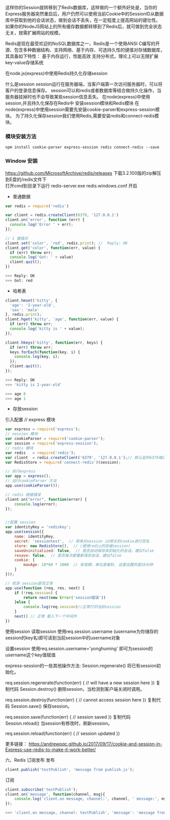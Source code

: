 这样你的Session就转移到了Redis数据库，这样做的一个额外好处是，当你的Express服务器突然重启后，用户仍然可以使用当前Cookie中的SessionID从数据库中获取到他的会话状态，做到会话不丢失，在一定程度上提高网站的键壮性。
如果你的NodeJS网站上的所有缓存数据都转移到了Redis后，就可做到完全状态无关，按需扩展网站的规模。

Redis是现在最受欢迎的NoSQL数据库之一，Redis是一个使用ANSI C编写的开源、包含多种数据结构、支持网络、基于内存、可选持久性的键值对存储数据库，其具备如下特性： 基于内存运行，性能高效 支持分布式，理论上可以无限扩展 key-value存储系统

在node.js(express)中使用Redis持久化存储session

什么是session
session运行在服务器端，当客户端第一次访问服务器时，可以将客户的登录信息保存。 session可以和redis或者数据库等结合做持久化操作，当服务器挂掉时也不会导致某些session信息丢失。
在node(express)中使用session,并且持久化保存在Redis中
安装session模块和Redis模块
在node(express)中使用session需要先安装cookie-parser和express-session模块。 为了持久化保存session我们使用Redis,需要安装redis和connect-redis模块。

### 模块安装方法
```
npm install cookie-parser express-session redis connect-redis --save
```

### Window 安装 
https://github.com/MicrosoftArchive/redis/releases
下载3.2.100版的zip解压到E盘的/redis文件下  
打开cmd到目录下运行 redis-server.exe redis.windows.conf 开启

- 普通数据
```js
var redis = require('redis')

var client = redis.createClient(6379, '127.0.0.1')
client.on('error', function (err) {
  console.log('Error ' + err);
});

// 1 键值对
client.set('color', 'red', redis.print); //  Reply: OK
client.get('color', function(err, value) {
  if (err) throw err;
  console.log('Got: ' + value)
  client.quit();
})

>>> Reply: OK
>>> Got: red
```

- 哈希表
```js
client.hmset('kitty', {
  'age': '2-year-old',
  'sex': 'male'
}, redis.print); 
client.hget('kitty', 'age', function(err, value) {
  if (err) throw err;
  console.log('kitty is ' + value);
});

client.hkeys('kitty', function(err, keys) {
  if (err) throw err;
  keys.forEach(function(key, i) {
    console.log(key, i);
  });
  client.quit();
});

>>> Reply: OK
>>> 'kitty is 2-year-old'

>>> age 0
>>> age 1
```

- 存放session

引入配置
// express 模块
```js
var express = require('express');
// session 模块
var cookieParser = require('cookie-parser');
var session = require('express-session');
// redis 模块
var redis   = require('redis');
var client  = redis.createClient('6379', '127.0.0.1');// 默认监听6379端口,'127.0.0.1'为你本地ip(默认不需要修改)
var RedisStore = require('connect-redis')(session);

// 执行express
var app = express();
// 运行cookieParser 方法
app.use(cookieParser());

// redis 链接错误
client.on("error", function(error) {
    console.log(error);
});


//配置 session
var identityKey = 'rediskey';
app.use(session({
    name: identityKey,
    secret: 'sessiontest',  // 用来对session id相关的cookie进行签名
    store: new RedisStore(),  // (使用redis的存储session)
    saveUninitialized: false,  // 是否自动保存未初始化的会话，建议false
    resave: false,  // 是否每次都重新保存会话，建议false
    cookie: {
        maxAge: 10*60 * 1000  // 有效期，单位是毫秒, 这里设置的是10分钟
    }
}));

// 检测 session是否正常
app.use(function (req, res, next) {
    if (!req.session) {
        return next(new Error('session错误'))
    }else {
        console.log(req.session)//正常打印当前session
    }
    next() // 正常 载入下一个中间件
})
```

使用session
读取session
使用req.session.username (username为你储存的session的key名)即可读到当前session中的username对象

设置session
使用req.session.username='yonghuming' 即可为session的username这个key值赋值

express-session的一些其他操作方法:
Session.regenerate() 将已有session初始化。

req.session.regenerate(function(err) {
  // will have a new session here
})
复制代码
Session.destroy() 删除session，当检测到客户端关闭时调用。

req.session.destroy(function(err) {
  // cannot access session here
})
复制代码
Session.save() 保存session。

req.session.save(function(err) {
  // session saved
})
复制代码
Session.reload() 当session有修改时，刷新session。

req.session.reload(function(err) {
  // session updated
})


更多链接：
https://andrewpqc.github.io/2017/09/17/cookie-and-session-in-Express-use-redis-to-make-it-work-better/




六、Redis 订阅发布
发布
```js
client.publish('testPublish', 'message from publish.js');
```
订阅
```js
client.subscribe('testPublish'); 
client.on('message', function(channel, msg){
    console.log('client.on message, channel:', channel, ' message:', msg);
});

>>> 'client.on message, channel: testPublish', 'message': 'message from publish.js'
```
